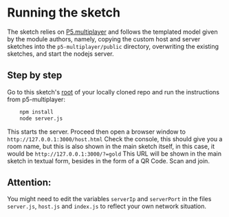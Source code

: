 # Running the sketch

The sketch relies on [P5.multiplayer](https://github.com/L05/p5.multiplayer)
and follows the templated model given by the module authors, namely, copying
the custom host and server sketches into the ```p5-multiplayer/public``` 
directory, overwriting the existing sketches, and start the nodejs server.

## Step by step

Go to this sketch's [root](https://github.com/luisbarrancos/generative-o-matic/blob/sdi4/P5js/multiplayer_fluids/) of your locally cloned repo and run the instructions from p5-multiplayer:

```bash
    npm install
    node server.js
```

This starts the server. Proceed then open a browser window to ```http://127.0.0.1:3000/host.html```
Check the console, this should give you a room name, but this is also shown in the
main sketch itself, in this case, it would be ```http://127.0.0.1:3000/?=gold```
This URL will be shown in the main sketch in textual form, besides in the form of a QR Code.
Scan and join.

## Attention:

You might need to edit the variables ```serverIp``` and ```serverPort``` in the files ```server.js```, ```host.js``` and ```index.js``` to reflect your own network situation.

